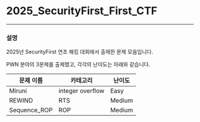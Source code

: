 # 2025_SecurityFirst_First_CTF

---

### 설명

2025년 SecurityFirst 연초 해킹 대회에서 출제한 문제 모음입니다.

PWN 분야의 3문제를 출제했고, 각각의 난이도는 아래와 같습니다.

| 문제 이름 | 카테고리 | 난이도 |
| --- | --- | --- |
| Miruni | integer overflow | Easy |
| REWIND | RTS | Medium |
| Sequence_ROP | ROP | Medium |